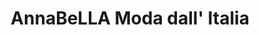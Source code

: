 ---
title: "AnnaBeLLA Moda dall' Italia"
url: /neusiedl-am-see/annabella-moda-dall-italia/
shop: Kleidung
---